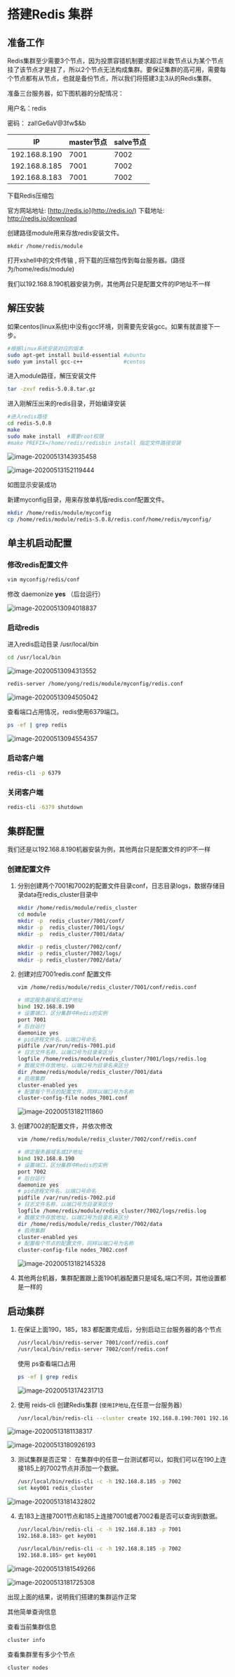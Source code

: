 # 搭建Redis 集群

## 准备工作

Redis集群至少需要3个节点，因为投票容错机制要求超过半数节点认为某个节点挂了该节点才是挂了，所以2个节点无法构成集群。要保证集群的高可用，需要每个节点都有从节点，也就是备份节点，所以我们将搭建3主3从的Redis集群。

准备三台服务器，如下图机器的分配情况：

用户名：redis

密码： zaI!Ge6aV@3fw$&b

| IP            | master节点 | salve节点 |
| ------------- | ---------- | --------- |
| 192.168.8.190 | 7001       | 7002      |
| 192.168.8.185 | 7001       | 7002      |
| 192.168.8.183 | 7001       | 7002      |

下载Redis压缩包

官方网站地址: [http://redis.io](http://redis.io/)
下载地址: http://redis.io/download

创建路径module用来存放redis安装文件。

```
mkdir /home/redis/module
```

打开xshell中的文件传输 , 将下载的压缩包传到每台服务器。(路径为/home/redis/module)

我们以192.168.8.190机器安装为例，其他两台只是配置文件的IP地址不一样

## 解压安装

如果centos(linux系统)中没有gcc环境，则需要先安装gcc。如果有就直接下一步。

```bash
#根据linux系统安装对应的版本
sudo apt-get install build-essential #ubuntu
sudo yum install gcc-c++             #centos
```

进入module路径，解压安装文件

```bash
tar -zxvf redis-5.0.8.tar.gz
```

进入刚解压出来的redis目录，开始编译安装

```bash
#进入redis路径
cd redis-5.0.8
make
sudo make install  #需要root权限
#make PREFIX=/home/redis/redisbin install 指定文件路径安装
```

![image-20200513143935458](img/image-20200513143935458.png)

![image-20200513152119444](img/image-20200513152119444.png)

如图显示安装成功



新建myconfig目录，用来存放单机版redis.conf配置文件。

```bash
mkdir /home/redis/module/myconfig
cp /home/redis/module/redis-5.0.8/redis.conf/home/redis/myconfig/
```

## 单主机启动配置

### 修改redis配置文件

```bash
vim myconfig/redis/conf
```

修改 daemonize **yes** （后台运行）



![image-20200513094018837](img/image-20200513094018837.png)

### 启动redis

进入redis启动目录 /usr/local/bin

```bash
cd /usr/local/bin
```



![image-20200513094313552](img/image-20200513094313552.png)

```bash
redis-server /home/yong/redis/module/myconfig/redis.conf
```

![image-20200513094505042](img/image-20200513094505042.png)

查看端口占用情况，redis使用6379端口。

```bash
ps -ef | grep redis
```

![image-20200513094554357](img/image-20200513094554357.png)

### 启动客户端

```bash
redis-cli -p 6379
```

### 关闭客户端

```bash
redis-cli -6379 shutdown
```



## 集群配置

我们还是以192.168.8.190机器安装为例，其他两台只是配置文件的IP不一样

### 创建配置文件

1. 分别创建两个7001和7002的配置文件目录conf，日志目录logs，数据存储目录data在redis_cluster目录中

   ```bash
   mkdir /home/redis/module/redis_cluster
   cd module
   mkdir -p  redis_cluster/7001/conf/
   mkdir -p  redis_cluster/7001/logs/
   mkdir -p  redis_cluster/7001/data/
   
   mkdir -p redis_cluster/7002/conf/
   mkdir -p redis_cluster/7002/logs/
   mkdir -p redis_cluster/7002/data/
   ```

   

2. 创建对应7001redis.conf 配置文件

   ```bash
   vim /home/redis/module/redis_cluster/7001/conf/redis.conf
   ```

   ```bash
   # 绑定服务器域名或IP地址
   bind 192.168.8.190
   # 设置端口，区分集群中Redis的实例
   port 7001
   # 后台运行
   daemonize yes
   # pid进程文件名，以端口号命名
   pidfile /var/run/redis-7001.pid
   # 日志文件名称，以端口号为目录来区分
   logfile /home/redis/module/redis_cluster/7001/logs/redis.log
   # 数据文件存放地址，以端口号为目录名来区分
   dir /home/redis/module/redis_cluster/7001/data
   # 启用集群
   cluster-enabled yes
   # 配置每个节点的配置文件，同样以端口号为名称
   cluster-config-file nodes_7001.conf
   
   ```

   ![image-20200513182111860](img/image-20200513182111860.png)

3. 创建7002的配置文件，并依次修改

   ```bash
   vim /home/redis/module/redis_cluster/7002/conf/redis.conf
   ```

   

   ```bash
   # 绑定服务器域名或IP地址
   bind 192.168.8.190
   # 设置端口，区分集群中Redis的实例
   port 7002
   # 后台运行
   daemonize yes
   # pid进程文件名，以端口号命名
   pidfile /var/run/redis-7002.pid
   # 日志文件名称，以端口号为目录来区分
   logfile /home/redis/module/redis_cluster/7002/logs/redis.log
   # 数据文件存放地址，以端口号为目录名来区分
   dir /home/redis/module/redis_cluster/7002/data
   # 启用集群
   cluster-enabled yes
   # 配置每个节点的配置文件，同样以端口号为名称
   cluster-config-file nodes_7002.conf
   
   ```

   

   ![image-20200513182145328](img/image-20200513182145328.png)

4. 其他两台机器，集群配置跟上面190机器配置只是域名,端口不同，其他设置都是一样的

## 启动集群

1. 在保证上面190，185，183 都配置完成后，分别启动三台服务器的各个节点

   ```bash
   /usr/local/bin/redis-server 7001/conf/redis.conf
   /usr/local/bin/redis-server 7002/conf/redis.conf
   ```

   使用 ps查看端口占用

   ```bash
   ps -ef | grep redis
   ```

   

   ![image-20200513174231713](img/image-20200513174231713.png)

   

   

2. 使用 reids-cli 创建Redis集群 (`使用IP地址`,在任意一台服务器）

   ```bash
   /usr/local/bin/redis-cli --cluster create 192.168.8.190:7001 192.168.8.190:7002 192.168.8.185:7001 192.168.8.185:7002 192.168.8.183:7001 192.168.8.183:7002 --cluster-replicas 1
   
   ```

   

![image-20200513181138317](img/image-20200513181138317.png)

![image-20200513180926193](img/image-20200513180926193.png)



3. 测试集群是否正常：
   在集群中的任意一台测试都可以，如我们可以在190上连接185上的7002节点并添加一个数据。

   ```bash
   /usr/local/bin/redis-cli -c -h 192.168.8.185 -p 7002
   set key001 redis_cluster
   ```


![image-20200513181432802](img/image-20200513181432802.png)

4. 去183上连接7001节点和185上连接7001或者7002看是否可以查询到数据。

   ```bash
   /usr/local/bin/redis-cli -c -h 192.168.8.183 -p 7001
   192.168.8.183> get key001
   
   /usr/local/bin/redis-cli -c -h 192.168.8.185 -p 7002
   192.168.8.185> get key001
   ```

![image-20200513181549266](img/image-20200513181549266.png#pic_center)



![image-20200513181725308](img/image-20200513181725308.png)

出现上面的结果，说明我们搭建的集群运作正常

其他简单查询信息

查看当前集群信息

```bash
cluster info
```

查看集群里有多少个节点

```bash
cluster nodes
```



